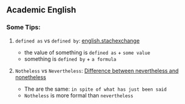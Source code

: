 ## Academic English

### Some Tips:

1. `defined as` vs `defined by`: [english.stachexchange](http://english.stackexchange.com/questions/118980/defined-by-or-defined-as)
   
   * the value of something is `defined as` + `some value`
   * something is `defined by` + `a formula`
2. `Notheless` vs `Nevertheless`: [Difference between nevertheless and nonetheless](http://english.stackexchange.com/questions/72134/difference-between-nevertheless-and-nonetheless)
   
   * The are the same: `in spite of what has just been said`
   * `Notheless` is more formal than `nevertheless`

